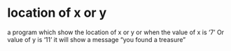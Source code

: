 #  location of x or y 
 a program which show the location of x or y or when the value of x is ‘7’ Or value of y is ‘11’ it will show a message “you found a treasure”
